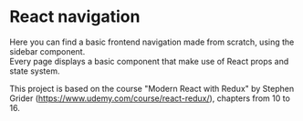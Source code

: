 # React navigation

Here you can find a basic frontend navigation made from scratch, using the sidebar component.  
Every page displays a basic component that make use of React props and state system.

This project is based on the course "Modern React with Redux" by Stephen Grider (<https://www.udemy.com/course/react-redux/>), chapters from 10 to 16.